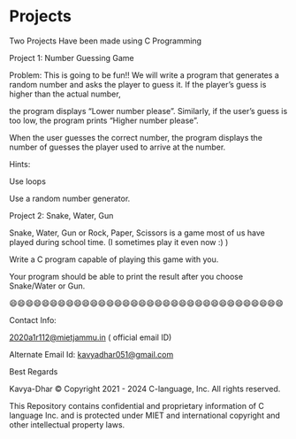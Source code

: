 # Projects
Two Projects Have been made using C Programming


Project 1: Number Guessing Game


Problem: This is going to be fun!!  We will write a program that generates a random number and asks the player to guess it. If the player’s guess is higher than the actual number,

the program displays “Lower number please”. Similarly, if the user’s guess is too low, the program prints “Higher number please”.



When the user guesses the correct number, the program displays the number of guesses the player used to arrive at the number.

Hints:


Use loops

Use a random number generator.



Project 2: Snake, Water, Gun


Snake, Water, Gun or Rock, Paper, Scissors is a game most of us have played during school time. (I sometimes play it even now :) )


Write a C program capable of playing this game with you.





Your program should be able to print the result after you choose Snake/Water or Gun.




😄😄😄😄😄😄😄😄😄😄😄😄😄😄😄😄😄😄😄😄😄😄😄😄😄😄😄😄😄😄😄😄😄😄



Contact Info: 


2020a1r112@mietjammu.in ( official email ID)

Alternate Email Id: kavyadhar051@gmail.com

Best Regards

Kavya-Dhar © Copyright 2021 - 2024 C-language, Inc. All rights reserved.

This Repository contains confidential and proprietary information of C language Inc. and is protected under MIET and international copyright and other intellectual property laws.

